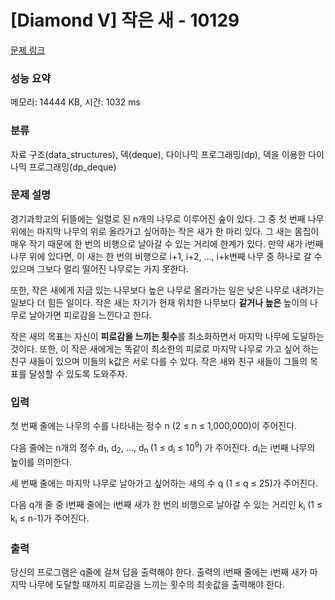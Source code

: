 # [Diamond V] 작은 새 - 10129 

[문제 링크](https://www.acmicpc.net/problem/10129) 

### 성능 요약

메모리: 14444 KB, 시간: 1032 ms

### 분류

자료 구조(data_structures), 덱(deque), 다이나믹 프로그래밍(dp), 덱을 이용한 다이나믹 프로그래밍(dp_deque)

### 문제 설명

<p>경기과학고의 뒤뜰에는 일렬로 된 n개의 나무로 이루어진 숲이 있다. 그 중 첫 번째 나무 위에는 마지막 나무의 위로 올라가고 싶어하는 작은 새가 한 마리 있다. 그 새는 몸집이 매우 작기 때문에 한 번의 비행으로 날아갈 수 있는 거리에 한계가 있다. 만약 새가 i번째 나무 위에 있다면, 이 새는 한 번의 비행으로 i+1, i+2, …, i+k번째 나무 중 하나로 갈 수 있으며 그보다 멀리 떨어진 나무로는 가지 못한다.</p>

<p>또한, 작은 새에게 지금 있는 나무보다 높은 나무로 올라가는 일은 낮은 나무로 내려가는 일보다 더 힘든 일이다. 작은 새는 자기가 현재 위치한 나무보다 <strong>같거나 높은 </strong>높이의 나무로 날아가면 피로감을 느낀다고 한다.</p>

<p>작은 새의 목표는 자신이 <strong>피로감을 느끼는 횟수</strong>를 최소화하면서 마지막 나무에 도달하는 것이다. 또한, 이 작은 새에게는 똑같이 최소한의 피로로 마지막 나무로 가고 싶어 하는 친구 새들이 있으며 이들의 k값은 서로 다를 수 있다. 작은 새와 친구 새들이 그들의 목표를 달성할 수 있도록 도와주자.</p>

### 입력 

 <p>첫 번째 줄에는 나무의 수를 나타내는 정수 n (2 ≤ n ≤ 1,000,000)이 주어진다.</p>

<p>다음 줄에는 n개의 정수 d<sub>1</sub>, d<sub>2</sub>, …, d<sub>n </sub>(1 ≤ d<sub>i</sub> ≤ 10<sup>9</sup>) 가 주어진다. d<sub>i</sub>는 i번째 나무의 높이를 의미한다.</p>

<p>세 번째 줄에는 마지막 나무로 날아가고 싶어하는 새의 수 q (1 ≤ q ≤ 25)가 주어진다.</p>

<p>다음 q개 줄 중 i번째 줄에는 i번째 새가 한 번의 비행으로 날아갈 수 있는 거리인 k<sub>i</sub> (1 ≤ k<sub>i</sub> ≤ n-1)가 주어진다.</p>

### 출력 

 <p>당신의 프로그램은 q줄에 걸쳐 답을 출력해야 한다. 출력의 i번째 줄에는 i번째 새가 마지막 나무에 도달할 때까지 피로감을 느끼는 횟수의 최솟값을 출력해야 한다.</p>

